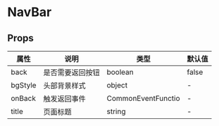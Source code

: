 
# NavBar


## Props
|  属性   | 说明  | 类型 | 默认值 |
|  ----  | ----  | ---- | ---- |
| back | 是否需要返回按钮 | boolean | false |
| bgStyle | 头部背景样式 | object | - |
| onBack | 触发返回事件 | CommonEventFunctio | - |
| title | 页面标题 | string | - |
